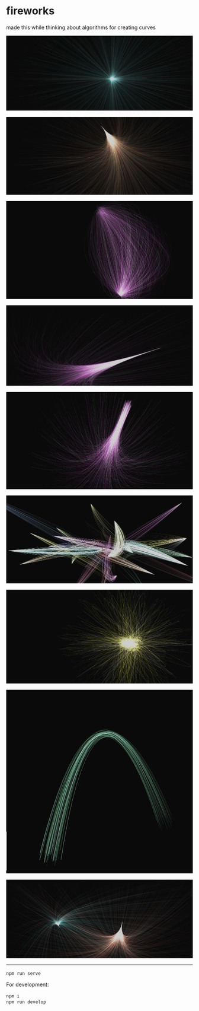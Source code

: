 # fireworks

made this while thinking about algorithms for creating curves

![fireworks](/img/img.png?raw=true "fireworks")

![fireworks](/img/img2.png?raw=true "fireworks")

![fireworks](/img/img3.png?raw=true "fireworks")

![fireworks](/img/img4.png?raw=true "fireworks")

![fireworks](/img/img5.png?raw=true "fireworks")

![fireworks](/img/img6.png?raw=true "fireworks")

![fireworks](/img/img7.png?raw=true "fireworks")

![fireworks](/img/img8.png?raw=true "fireworks")

![fireworks](/img/img9.png?raw=true "fireworks")

------

```shell
npm run serve
```

For development:

```shell
npm i
npm run develop
```
